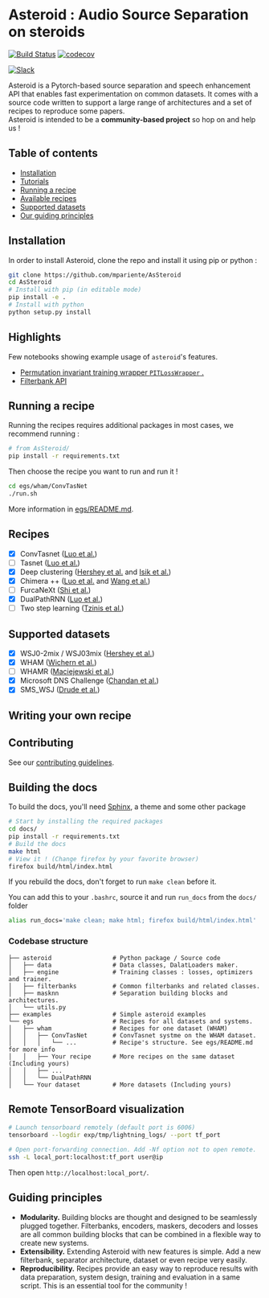 # Asteroid : Audio Source Separation on steroids
[![Build Status](https://travis-ci.com/mpariente/AsSteroid.svg?branch=master)](https://travis-ci.com/mpariente/AsSteroid)
[![codecov](https://codecov.io/gh/mpariente/AsSteroid/branch/master/graph/badge.svg)](https://codecov.io/gh/mpariente/AsSteroid)

[![Slack](https://img.shields.io/badge/slack-chat-green.svg?logo=slack)](https://join.slack.com/t/asteroid-dev/shared_invite/enQtOTM4NjEzOTI0MzQzLWMyODBmZjRiODAyOGZmNjQ0ZjVjZjM3NGM0NDIyOTc4ZjEyYjc0ZmI1NDI5N2I2YzE5OWU2ZGE1NmEyMjBlYTQ)

Asteroid is a Pytorch-based source separation and speech enhancement API 
that enables fast experimentation on common datasets. 
It comes with a source code written to support a large range of architectures 
and a set of recipes to reproduce some papers.  
Asteroid is intended to be a __community-based project__ 
so hop on and help us !

## Table of contents
- [Installation](https://github.com/mpariente/AsSteroid#installation)
- [Tutorials](https://github.com/mpariente/AsSteroid#highlights)
- [Running a recipe](https://github.com/mpariente/AsSteroid#running-a-recipe)
- [Available recipes](https://github.com/mpariente/AsSteroid#recipes)
- [Supported datasets](https://github.com/mpariente/AsSteroid#supported-datasets)
- [Our guiding principles](https://github.com/mpariente/AsSteroid#guiding-principles)

## Installation
In order to install Asteroid, clone the repo and install it using pip or python :
```bash
git clone https://github.com/mpariente/AsSteroid
cd AsSteroid
# Install with pip (in editable mode)
pip install -e .
# Install with python
python setup.py install
```

## Highlights
Few notebooks showing example usage of `asteroid`'s features.
- [Permutation invariant training wrapper `PITLossWrapper`
.](https://github.com/mpariente/AsSteroid/blob/master/examples/PITLossWrapper.ipynb)
- [Filterbank API](https://github.com/mpariente/AsSteroid/blob/master/examples/Filterbank.ipynb)


## Running a recipe
Running the recipes requires additional packages in most cases, 
we recommend running :
```bash
# from AsSteroid/
pip install -r requirements.txt
```
Then choose the recipe you want to run and run it !
```bash
cd egs/wham/ConvTasNet
./run.sh
```
More information in [egs/README.md](https://github.com/mpariente/AsSteroid/tree/master/egs).

## Recipes 
* [x] ConvTasnet ([Luo et al.](https://arxiv.org/abs/1809.07454))
* [ ] Tasnet ([Luo et al.](https://arxiv.org/abs/1711.00541))
* [x] Deep clustering ([Hershey et al.](https://arxiv.org/abs/1508.04306) and [Isik et al.](https://arxiv.org/abs/1607.02173))
* [x] Chimera ++ ([Luo et al.](https://arxiv.org/abs/1611.06265) and [Wang et al.](https://ieeexplore.ieee.org/document/8462507))
* [ ] FurcaNeXt ([Shi et al.](https://arxiv.org/abs/1902.04891))
* [x] DualPathRNN ([Luo et al.](https://arxiv.org/abs/1910.06379))
* [ ] Two step learning ([Tzinis et al.](https://arxiv.org/abs/1910.09804))

## Supported datasets

* [x] WSJ0-2mix / WSJ03mix ([Hershey et al.](https://arxiv.org/abs/1508.04306))
* [x] WHAM ([Wichern et al.](https://arxiv.org/abs/1907.01160))
* [ ] WHAMR ([Maciejewski et al.](https://arxiv.org/abs/1910.10279))
* [x] Microsoft DNS Challenge ([Chandan et al.](https://arxiv.org/abs/2001.08662))
* [x] SMS_WSJ ([Drude et al.](https://arxiv.org/abs/1910.13934))

## Writing your own recipe

## Contributing
See our [contributing guidelines](https://github.com/mpariente/AsSteroid/blob/master/CONTRIBUTING.md).


## Building the docs
To build the docs, you'll need [Sphinx](https://www.sphinx-doc.org/en/master/), 
a theme and some other package
```bash
# Start by installing the required packages
cd docs/
pip install -r requirements.txt
# Build the docs
make html
# View it ! (Change firefox by your favorite browser)
firefox build/html/index.html
```
If you rebuild the docs, don't forget to run `make clean` before it.  

You can add this to your `.bashrc`, source it and run `run_docs` 
from the `docs/` folder
```bash
alias run_docs='make clean; make html; firefox build/html/index.html'
```

### Codebase structure
```
├── asteroid                 # Python package / Source code
│   ├── data                 # Data classes, DalatLoaders maker.
│   ├── engine               # Training classes : losses, optimizers and trainer.
│   ├── filterbanks          # Common filterbanks and related classes.
│   ├── masknn               # Separation building blocks and architectures.
│   └── utils.py
├── examples                 # Simple asteroid examples 
└── egs                      # Recipes for all datasets and systems.
│   ├── wham                 # Recipes for one dataset (WHAM) 
│   │   ├── ConvTasNet       # ConvTasnet systme on the WHAM dataset.
│   │   │   └── ...          # Recipe's structure. See egs/README.md for more info
│   │   ├── Your recipe      # More recipes on the same dataset (Including yours)
│   │   ├── ...
│   │   └── DualPathRNN
│   └── Your dataset         # More datasets (Including yours)

```

## Remote TensorBoard visualization
```bash
# Launch tensorboard remotely (default port is 6006)
tensorboard --logdir exp/tmp/lightning_logs/ --port tf_port

# Open port-forwarding connection. Add -Nf option not to open remote. 
ssh -L local_port:localhost:tf_port user@ip
```
Then open `http://localhost:local_port/`.


## Guiding principles
* __Modularity.__ Building blocks are thought and designed to be seamlessly
plugged together. Filterbanks, encoders, maskers, decoders and losses are 
all common building blocks that can be combined in a 
flexible way to create new systems.  
* __Extensibility.__ Extending Asteroid with new features is simple.
Add a new filterbank, separator architecture, dataset or even recipe very 
easily.
* __Reproducibility.__ Recipes provide an easy way to reproduce 
results with data preparation, system design, training and evaluation in a 
same script. This is an essential tool for the community !

